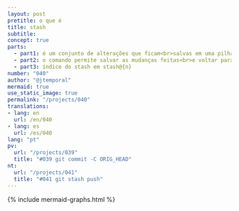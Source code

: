 ```yaml
---
layout: post
pretitle: o que é
title: stash
subtitle:
concept: true
parts:
  - part1: é um conjunto de alterações que ficam<br>salvas em uma pilha
  - part2: o comando permite salvar as mudanças feitas<br>e voltar para um estado limpo do diretório de trabalho
  - part3: índice do stash em stash@{n}
number: "040"
author: "@jtemporal"
mermaid: true
use_static_image: true
permalink: "/projects/040"
translations:
- lang: en
  url: /en/040
- lang: es
  url: /es/040
lang: "pt"
pv:
  url: "/projects/039"
  title: "#039 git commit -C ORIG_HEAD"
nt:
  url: "/projects/041"
  title: "#041 git stash push"
---
```

{% include mermaid-graphs.html %}

